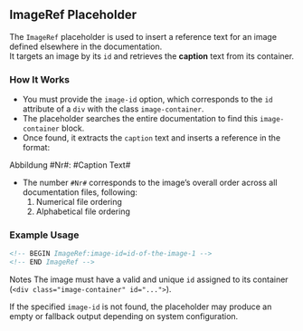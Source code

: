 ## ImageRef Placeholder

The `ImageRef` placeholder is used to insert a reference text for an image defined elsewhere in the documentation.  
It targets an image by its `id` and retrieves the **caption** text from its container.

### How It Works

- You must provide the `image-id` option, which corresponds to the `id` attribute of a `div` with the class `image-container`.
- The placeholder searches the entire documentation to find this `image-container` block.
- Once found, it extracts the `caption` text and inserts a reference in the format:

Abbildung #Nr#: #Caption Text#


- The number `#Nr#` corresponds to the image’s overall order across all documentation files, following:
  1. Numerical file ordering
  2. Alphabetical file ordering

### Example Usage

```html
<!-- BEGIN ImageRef:image-id=id-of-the-image-1 -->
<!-- END ImageRef -->
```

Notes
The image must have a valid and unique `id` assigned to its container (`<div class="image-container" id="...">`).

If the specified `image-id` is not found, the placeholder may produce an empty or fallback output depending on system configuration.

